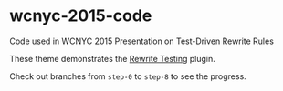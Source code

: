# wcnyc-2015-code

Code used in WCNYC 2015 Presentation on Test-Driven Rewrite Rules

These theme demonstrates the [Rewrite Testing](https://github.com/alleyinteractive/rewrite-testing) plugin.

Check out branches from `step-0` to `step-8` to see the progress.
